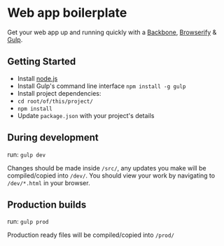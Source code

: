 # Web app boilerplate
Get your web app up and running quickly with a [Backbone](http://backbonejs.org/), [Browserify](http://browserify.org/) & [Gulp](http://gulpjs.com/).

## Getting Started

* Install [node.js](http://nodejs.org/)
* Install Gulp's command line interface `npm install -g gulp`
* Install project dependencies:
 * `cd root/of/this/project/`
 * `npm install`
* Update `package.json` with your project's details

## During development
run:
`gulp dev`

Changes should be made inside `/src/`, any updates you make will be compiled/copied into `/dev/`. You should view your work by navigating to `/dev/*.html` in your browser.

## Production builds
run:
`gulp prod`

Production ready files will be compiled/copied into `/prod/`